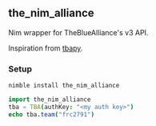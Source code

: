 ## the_nim_alliance

Nim wrapper for TheBlueAlliance's v3 API.

Inspiration from [tbapy](https://github.com/frc1418/tbapy).

### Setup

```
nimble install the_nim_alliance
```

```nim
import the_nim_alliance
tba = TBA(authKey: "<my auth key>")
echo tba.team("frc2791")
```
